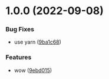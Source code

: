 # 1.0.0 (2022-09-08)


### Bug Fixes

* use yarn ([9ba1c68](https://github.com/treemmett/test/commit/9ba1c68250911e93f5133d05938ca803b33b613b))


### Features

* wow ([9ebd015](https://github.com/treemmett/test/commit/9ebd015f8b54eb4e3526b3350d18acfa875b6ece))



